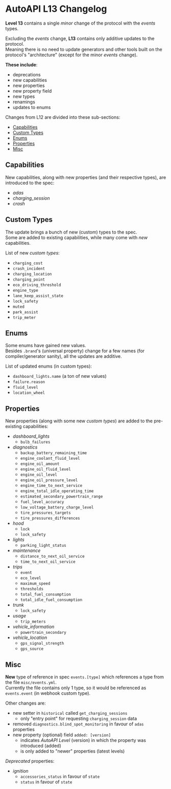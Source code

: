 # AutoAPI L13 Changelog

**Level 13** contains a single _minor_ change of the protocol with the _events_ types.  

Excluding the _events_ change, **L13** contains only additive updates to the protocol.  
Meaning there is no need to update generators and other tools built on the protocol's "architecture" (except for the minor _events_ change).

**These include**:  
- deprecations  
- new capabilities  
- new properties  
- new property field  
- new types  
- renamings  
- updates to enums  

Changes from L12 are divided into these sub-sections:
* [Capabilities](#capabilities)
* [Custom Types](#custom-types)
* [Enums](#enums)
* [Properties](#properties)
* [Misc](#misc)


## Capabilities

New capabilities, along with new properties (and their respective types), are introduced to the spec:

- _adas_
- *charging_session*
- _crash_


## Custom Types

The update brings a bunch of new (custom) types to the spec.  
Some are added to existing capabilities, while many come with _new_ capabilities.  

List of new _custom types_:

- `charging_cost`
- `crash_incident`
- `charging_location`
- `charging_point`
- `eco_driving_threshold`
- `engine_type`
- `lane_keep_assist_state`
- `lock_safety`
- `muted`
- `park_assist`
- `trip_meter`


## Enums

Some enums have gained new values.  
Besides `.brand`'s (universal property) change for a few names (for compiler/generator sanity), all the updates are additive.

List of updated enums (in custom types):

- `dashboard_lights.name` (a ton of new values)
- `failure.reason`
- `fluid_level`
- `location_wheel`


## Properties

New properties (along with some new _custom types_) are added to the pre-existing capabilities:

- *dashboard_lights*
  - `bulb_failures`
- _diagnostics_
  - `backup_battery_remaining_time`
  - `engine_coolant_fluid_level`
  - `engine_oil_amount`
  - `engine_oil_fluid_level`
  - `engine_oil_level`
  - `engine_oil_pressure_level`
  - `engine_time_to_next_service`
  - `engine_total_idle_operating_time`
  - `estimated_secondary_powertrain_range`
  - `fuel_level_accuracy`
  - `low_voltage_battery_charge_level`
  - `tire_pressures_targets`
  - `tire_pressures_differences`
- _hood_
  - `lock`
  - `lock_safety`
- _lights_
  - `parking_light_status`
- _maintenance_
  - `distance_to_next_oil_service`
  - `time_to_next_oil_service`
- _trips_
  - `event`
  - `eco_level`
  - `maximum_speed`
  - `thresholds`
  - `total_fuel_consumption`
  - `total_idle_fuel_consumption`
- _trunk_
  - `lock_safety`
- _usage_
  - `trip_meters`
- *vehicle_information*
  - `powertrain_secondary`
- *vehicle_location*
  - `gps_signal_strength`
  - `gps_source`


## Misc

**New** type of reference in spec `events.[type]` which references a type from the file `misc/events.yml`.  
Currently the file contains only 1 type, so it would be referenced as `events.event` (in webhook custom type).

Other changes are:

- new setter in `historical` called `get_charging_sessions`
  - only "entry point" for requesting `charging_session` data
- removed `diagnostics.blind_spot_monitoring` in favour of `adas` properties
- new property (optional) field `added: [version]`
  - indicates _AutoAPI Level_ (version) in which the property was introduced (added)
  - is only added to "newer" properties (latest levels)

*Deprecated* properties:

- _ignition_
  - `accessories_status` in favour of `state`
  - `status` in favour of `state`

